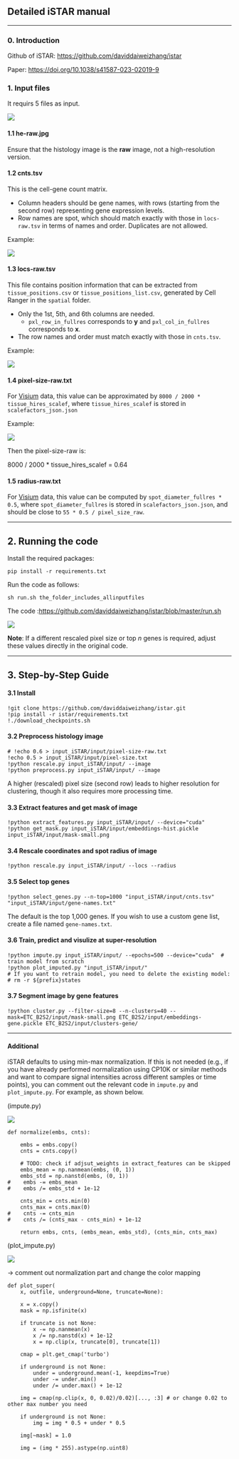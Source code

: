 ## Detailed iSTAR manual 

---

### 0. Introduction

Github of iSTAR: https://github.com/daviddaiweizhang/istar

Paper: https://doi.org/10.1038/s41587-023-02019-9

### 1. Input files

It requirs 5 files as input.

![](https://github.com/Liying1996/iSTAR_Manual/blob/main/figs/data_format.png)

#### 1.1 he-raw.jpg

Ensure that the histology image is the **raw** image, not a high-resolution version.

#### 1.2 cnts.tsv

This is the cell-gene count matrix.

- Column headers should be gene names, with rows (starting from the second row) representing gene expression levels.
- Row names are spot, which should match exactly with those in `locs-raw.tsv` in terms of names and order. Duplicates are not allowed.

Example:

![](https://github.com/Liying1996/iSTAR_Manual/blob/main/figs/cnts-example.png)

#### 1.3 locs-raw.tsv

This file contains position information that can be extracted from `tissue_positions.csv` or `tissue_positions_list.csv`, generated by Cell Ranger in the `spatial` folder.

- Only the 1st, 5th, and 6th columns are needed.
  - `pxl_row_in_fullres` corresponds to **y** and `pxl_col_in_fullres` corresponds to **x**.
- The row names and order must match exactly with those in `cnts.tsv`.

Example:

![](https://github.com/Liying1996/iSTAR_Manual/blob/main/figs/locs-raw-example.png)

#### 1.4 pixel-size-raw.txt

For [Visium](https://support.10xgenomics.com/spatial-gene-expression/software/pipelines/latest/output/spatial) data, this value can be approximated by `8000 / 2000 * tissue_hires_scalef`, where `tissue_hires_scalef` is stored in `scalefactors_json.json`

Example:

![](https://github.com/Liying1996/iSTAR_Manual/blob/main/figs/scalefactors_json.png)



Then the pixel-size-raw is:

8000 / 2000 * tissue_hires_scalef  = 0.64

#### 1.5 radius-raw.txt

For [Visium](https://support.10xgenomics.com/spatial-gene-expression/software/pipelines/latest/output/spatial) data, this value can be computed by `spot_diameter_fullres * 0.5`, where `spot_diameter_fullres` is stored in `scalefactors_json.json`, and should be close to `55 * 0.5 / pixel_size_raw`.

---

## 2. Running the code

Install the required packages:

```
pip install -r requirements.txt
```

Run the code as follows:

```
sh run.sh the_folder_includes_allinputfiles
```

The code :https://github.com/daviddaiweizhang/istar/blob/master/run.sh

![](https://github.com/Liying1996/iSTAR_Manual/blob/main/figs/run-code.png)

**Note**: If a different rescaled pixel size or top *n* genes is required, adjust these values directly in the original code.

---

## 3. Step-by-Step Guide

#### 3.1 Install

```
!git clone https://github.com/daviddaiweizhang/istar.git
!pip install -r istar/requirements.txt
!./download_checkpoints.sh
```

#### 3.2 Preprocess histology image

```
# !echo 0.6 > input_iSTAR/input/pixel-size-raw.txt 
!echo 0.5 > input_iSTAR/input/pixel-size.txt
!python rescale.py input_iSTAR/input/ --image
!python preprocess.py input_iSTAR/input/ --image
```

A higher (rescaled) pixel size (second row) leads to higher resolution for clustering, though it also requires more processing time.

#### 3.3 Extract features and get mask of image

```
!python extract_features.py input_iSTAR/input/ --device="cuda"
!python get_mask.py input_iSTAR/input/embeddings-hist.pickle input_iSTAR/input/mask-small.png
```

#### 3.4 Rescale coordinates and spot radius of image

```
!python rescale.py input_iSTAR/input/ --locs --radius
```

#### 3.5 Select top genes

```
!python select_genes.py --n-top=1000 "input_iSTAR/input/cnts.tsv" "input_iSTAR/input/gene-names.txt"
```

The default is the top 1,000 genes. If you wish to use a custom gene list, create a file named `gene-names.txt`.

#### 3.6 Train, predict and visulize at super-resolution

```
!python impute.py input_iSTAR/input/ --epochs=500 --device="cuda"  # train model from scratch
!python plot_imputed.py "input_iSTAR/input/"
# If you want to retrain model, you need to delete the existing model:
# rm -r ${prefix}states
```

#### 3.7 Segment image by gene features

```
!python cluster.py --filter-size=8 --n-clusters=40 --mask=ETC_B2S2/input/mask-small.png ETC_B2S2/input/embeddings-gene.pickle ETC_B2S2/input/clusters-gene/
```

---

#### Additional

iSTAR defaults to using min-max normalization. If this is not needed (e.g., if you have already performed normalization using CP10K or similar methods and want to compare signal intensities across different samples or time points), you can comment out the relevant code in `impute.py` and `plot_impute.py`. For example, as shown below.

(impute.py)

![](https://github.com/Liying1996/iSTAR_Manual/blob/main/figs/impute.png)

```
def normalize(embs, cnts):

    embs = embs.copy()
    cnts = cnts.copy()

    # TODO: check if adjsut_weights in extract_features can be skipped
    embs_mean = np.nanmean(embs, (0, 1))
    embs_std = np.nanstd(embs, (0, 1))
#    embs -= embs_mean
#    embs /= embs_std + 1e-12

    cnts_min = cnts.min(0)
    cnts_max = cnts.max(0)
#    cnts -= cnts_min
#    cnts /= (cnts_max - cnts_min) + 1e-12

    return embs, cnts, (embs_mean, embs_std), (cnts_min, cnts_max)
```

(plot_impute.py)

![](https://github.com/Liying1996/iSTAR_Manual/blob/main/figs/plot_impute.png)

-> comment out normalization part and change the color mapping

```
def plot_super(
    x, outfile, underground=None, truncate=None):

	x = x.copy()
	mask = np.isfinite(x)

	if truncate is not None:
	    x -= np.nanmean(x)
	    x /= np.nanstd(x) + 1e-12
	    x = np.clip(x, truncate[0], truncate[1])

	cmap = plt.get_cmap('turbo')

	if underground is not None:
	    under = underground.mean(-1, keepdims=True)
	    under -= under.min()
	    under /= under.max() + 1e-12

	img = cmap(np.clip(x, 0, 0.02)/0.02)[..., :3] # or change 0.02 to other max number you need

	if underground is not None:
	    img = img * 0.5 + under * 0.5

	img[~mask] = 1.0

	img = (img * 255).astype(np.uint8)
```

